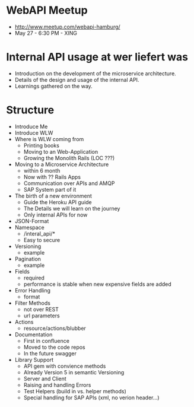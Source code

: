 # WebAPI Meetup
* http://www.meetup.com/webapi-hamburg/
* May 27 - 6:30 PM - XING

# Internal API usage at wer liefert was
* Introduction on the development of the microservice architecture.
* Details of the design and usage of the internal API.
* Learnings gathered on the way.

# Structure
* Introduce Me
* Introduce WLW
* Where is WLW coming from
  * Printing books
  * Moving to an Web-Application
  * Growing the Monolith Rails (LOC ???)
* Moving to a Microservice Architecture
  * within 6 month
  * Now with ?? Rails Apps
  * Communication over APIs and AMQP
  * SAP System part of it
* The birth of a new environment
  * Guide the Heroku API guide
  * The Details we will learn on the journey
  * Only internal APIs for now
* JSON-Format
* Namespace
  * /interal_api/*
  * Easy to secure
* Versioning
  * example
* Pagination
  * example
* Fields
  * required
  * performance is stable when new expensive fields are added
* Error Handling
  * format
* Filter Methods
  * not over REST
  * url parameters
* Actions
  * resource/actions/blubber
* Documentation
  * First in confluence
  * Moved to the code repos
  * In the future swagger
* Library Support
  * API gem with convience methods
  * Already Version 5 in semantic Versioning
  * Server and Client
  * Raising and handling Errors
  * Test Helpers (build in vs. helper methods)
  * Special handling for SAP APIs (xml, no verion header...)
